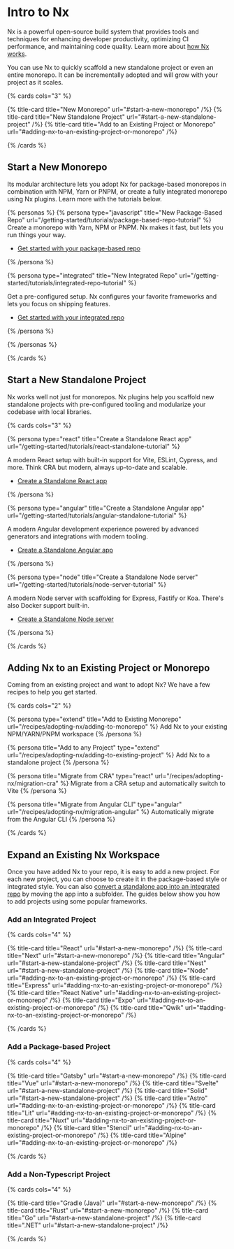 # Intro to Nx

Nx is a powerful open-source build system that provides tools and techniques for enhancing developer productivity, optimizing CI performance, and maintaining code quality. Learn more about [how Nx works](/getting-started/why-nx).

You can use Nx to quickly scaffold a new standalone project or even an entire monorepo. It can be incrementally adopted and will grow with your project as it scales.

{% cards cols="3" %}

{% title-card title="New Monorepo" url="#start-a-new-monorepo" /%}
{% title-card title="New Standalone Project" url="#start-a-new-standalone-project" /%}
{% title-card title="Add to an Existing Project or Monorepo" url="#adding-nx-to-an-existing-project-or-monorepo" /%}

{% /cards %}

## Start a New Monorepo

Its modular architecture lets you adopt Nx for package-based monorepos in combination with NPM, Yarn or PNPM, or create a fully integrated monorepo using Nx plugins. Learn more with the tutorials below.

{% personas %}
{% persona type="javascript" title="New Package-Based Repo" url="/getting-started/tutorials/package-based-repo-tutorial" %}
Create a monorepo with Yarn, NPM or PNPM. Nx makes it fast, but lets you run things your way.

- [Get started with your package-based repo](/getting-started/tutorials/package-based-repo-tutorial)

{% /persona %}

{% persona type="integrated" title="New Integrated Repo" url="/getting-started/tutorials/integrated-repo-tutorial" %}

Get a pre-configured setup. Nx configures your favorite frameworks and lets you focus on shipping features.

- [Get started with your integrated repo](/getting-started/tutorials/integrated-repo-tutorial)

{% /persona %}

{% /personas %}

{% /cards %}

## Start a New Standalone Project

Nx works well not just for monorepos. Nx plugins help you scaffold new standalone projects with pre-configured tooling and modularize your codebase with local libraries.

{% cards cols="3" %}

{% persona type="react" title="Create a Standalone React app" url="/getting-started/tutorials/react-standalone-tutorial" %}

A modern React setup with built-in support for Vite, ESLint, Cypress, and more. Think CRA but modern, always up-to-date and scalable.

- [Create a Standalone React app](/getting-started/tutorials/react-standalone-tutorial)

{% /persona %}

{% persona type="angular" title="Create a Standalone Angular app" url="/getting-started/tutorials/angular-standalone-tutorial" %}

A modern Angular development experience powered by advanced generators and integrations with modern tooling.

- [Create a Standalone Angular app](/getting-started/tutorials/angular-standalone-tutorial)

{% /persona %}

{% persona type="node" title="Create a Standalone Node server" url="/getting-started/tutorials/node-server-tutorial" %}

A modern Node server with scaffolding for Express, Fastify or Koa. There's also Docker support built-in.

- [Create a Standalone Node server](/getting-started/tutorials/node-server-tutorial)

{% /persona %}

{% /cards %}

## Adding Nx to an Existing Project or Monorepo

Coming from an existing project and want to adopt Nx? We have a few recipes to help you get started.

{% cards cols="2" %}

{% persona type="extend" title="Add to Existing Monorepo" url="/recipes/adopting-nx/adding-to-monorepo" %}
Add Nx to your existing NPM/YARN/PNPM workspace
{% /persona %}

{% persona title="Add to any Project" type="extend" url="/recipes/adopting-nx/adding-to-existing-project" %}
Add Nx to a standalone project
{% /persona %}

{% persona title="Migrate from CRA" type="react" url="/recipes/adopting-nx/migration-cra" %}
Migrate from a CRA setup and automatically switch to Vite
{% /persona %}

{% persona title="Migrate from Angular CLI" type="angular" url="/recipes/adopting-nx/migration-angular" %}
Automatically migrate from the Angular CLI
{% /persona %}

{% /cards %}

## Expand an Existing Nx Workspace

Once you have added Nx to your repo, it is easy to add a new project.  For each new project, you can choose to create it in the package-based style or integrated style.  You can also [convert a standalone app into an integrated repo](/recipes) by moving the app into a subfolder.  The guides below show you how to add projects using some popular frameworks.

### Add an Integrated Project

{% cards cols="4" %}

{% title-card title="React" url="#start-a-new-monorepo" /%}
{% title-card title="Next" url="#start-a-new-monorepo" /%}
{% title-card title="Angular" url="#start-a-new-standalone-project" /%}
{% title-card title="Nest" url="#start-a-new-standalone-project" /%}
{% title-card title="Node" url="#adding-nx-to-an-existing-project-or-monorepo" /%}
{% title-card title="Express" url="#adding-nx-to-an-existing-project-or-monorepo" /%}
{% title-card title="React Native" url="#adding-nx-to-an-existing-project-or-monorepo" /%}
{% title-card title="Expo" url="#adding-nx-to-an-existing-project-or-monorepo" /%}
{% title-card title="Qwik" url="#adding-nx-to-an-existing-project-or-monorepo" /%}

{% /cards %}


### Add a Package-based Project

{% cards cols="4" %}

{% title-card title="Gatsby" url="#start-a-new-monorepo" /%}
{% title-card title="Vue" url="#start-a-new-monorepo" /%}
{% title-card title="Svelte" url="#start-a-new-standalone-project" /%}
{% title-card title="Solid" url="#start-a-new-standalone-project" /%}
{% title-card title="Astro" url="#adding-nx-to-an-existing-project-or-monorepo" /%}
{% title-card title="Lit" url="#adding-nx-to-an-existing-project-or-monorepo" /%}
{% title-card title="Nuxt" url="#adding-nx-to-an-existing-project-or-monorepo" /%}
{% title-card title="Stencil" url="#adding-nx-to-an-existing-project-or-monorepo" /%}
{% title-card title="Alpine" url="#adding-nx-to-an-existing-project-or-monorepo" /%}

{% /cards %}

### Add a Non-Typescript Project

{% cards cols="4" %}

{% title-card title="Gradle (Java)" url="#start-a-new-monorepo" /%}
{% title-card title="Rust" url="#start-a-new-monorepo" /%}
{% title-card title="Go" url="#start-a-new-standalone-project" /%}
{% title-card title=".NET" url="#start-a-new-standalone-project" /%}

{% /cards %}

